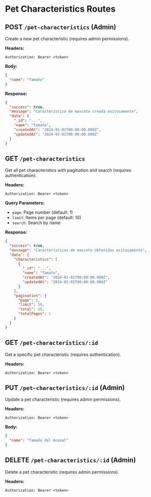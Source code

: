 # Pet Characteristics Routes

## POST `/pet-characteristics` (Admin)
Create a new pet characteristic (requires admin permissions).

**Headers:**
```
Authorization: Bearer <token>
```

**Body:**
```json
{
  "name": "Tamaño"
}
```

**Response:**
```json
{
  "success": true,
  "message": "Característica de mascota creada exitosamente",
  "data": {
    "_id": "...",
    "name": "Tamaño",
    "createdAt": "2024-01-01T00:00:00.000Z",
    "updatedAt": "2024-01-01T00:00:00.000Z"
  }
}
```

## GET `/pet-characteristics`
Get all pet characteristics with pagination and search (requires authentication).

**Headers:**
```
Authorization: Bearer <token>
```

**Query Parameters:**
- `page`: Page number (default: 1)
- `limit`: Items per page (default: 10)
- `search`: Search by name

**Response:**
```json
{
  "success": true,
  "message": "Características de mascota obtenidas exitosamente",
  "data": {
    "characteristics": [
      {
        "_id": "...",
        "name": "Tamaño",
        "createdAt": "2024-01-01T00:00:00.000Z",
        "updatedAt": "2024-01-01T00:00:00.000Z"
      }
    ],
    "pagination": {
      "page": 1,
      "limit": 10,
      "total": 10,
      "totalPages": 1
    }
  }
}
```

## GET `/pet-characteristics/:id`
Get a specific pet characteristic (requires authentication).

**Headers:**
```
Authorization: Bearer <token>
```

## PUT `/pet-characteristics/:id` (Admin)
Update a pet characteristic (requires admin permissions).

**Headers:**
```
Authorization: Bearer <token>
```

**Body:**
```json
{
  "name": "Tamaño del Animal"
}
```

## DELETE `/pet-characteristics/:id` (Admin)
Delete a pet characteristic (requires admin permissions).

**Headers:**
```
Authorization: Bearer <token>
``` 